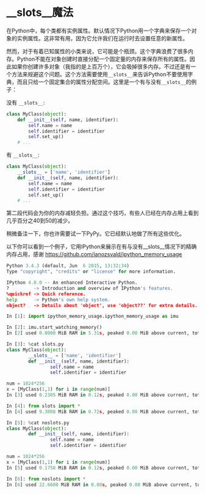 # __slots__魔法

在Python中，每个类都有实例属性。默认情况下Python用一个字典来保存一个对象的实例属性。这非常有用，因为它允许我们在运行时去设置任意的新属性。

然而，对于有着已知属性的小类来说，它可能是个瓶颈。这个字典浪费了很多内存。Python不能在对象创建时直接分配一个固定量的内存来保存所有的属性。因此如果你创建许多对象（我指的是上百万个），它会吸掉很多内存。不过还是有一个方法来规避这个问题。这个方法需要使用```__slots__```来告诉Python不要使用字典，而且只给一个固定集合的属性分配空间。这里是一个有与没有```__slots__```的例子：

没有 ```__slots__```:
```python
class MyClass(object):
    def __init__(self, name, identifier):
        self.name = name
        self.identifier = identifier
        self.set_up()
    # ...
```
有 ```__slots__```:
```python
class MyClass(object):
    __slots__ = ['name', 'identifier']
    def __init__(self, name, identifier):
        self.name = name
        self.identifier = identifier
        self.set_up()
    # ...
```

第二段代码会为你的内存减轻负担。通过这个技巧，有些人已经在内存占用上看到几乎百分之40到50的减少。

稍微备注一下，你也许需要试一下PyPy。它已经默认地做了所有这些优化。

以下你可以看到一个例子，它用IPython来展示在有与没有__slots__情况下的精确内存占用，感谢 https://github.com/ianozsvald/ipython_memory_usage

```python
Python 3.4.3 (default, Jun  6 2015, 13:32:34)
Type "copyright", "credits" or "license" for more information.

IPython 4.0.0 -- An enhanced Interactive Python.
?         -> Introduction and overview of IPython's features.
%quickref -> Quick reference.
help      -> Python's own help system.
object?   -> Details about 'object', use 'object??' for extra details.

In [1]: import ipython_memory_usage.ipython_memory_usage as imu

In [2]: imu.start_watching_memory()
In [2] used 0.0000 MiB RAM in 5.31s, peaked 0.00 MiB above current, total RAM usage 15.57 MiB

In [3]: %cat slots.py
class MyClass(object):
        __slots__ = ['name', 'identifier']
        def __init__(self, name, identifier):
                self.name = name
                self.identifier = identifier

num = 1024*256
x = [MyClass(1,1) for i in range(num)]
In [3] used 0.2305 MiB RAM in 0.12s, peaked 0.00 MiB above current, total RAM usage 15.80 MiB

In [4]: from slots import *
In [4] used 9.3008 MiB RAM in 0.72s, peaked 0.00 MiB above current, total RAM usage 25.10 MiB

In [5]: %cat noslots.py
class MyClass(object):
        def __init__(self, name, identifier):
                self.name = name
                self.identifier = identifier

num = 1024*256
x = [MyClass(1,1) for i in range(num)]
In [5] used 0.1758 MiB RAM in 0.12s, peaked 0.00 MiB above current, total RAM usage 25.28 MiB

In [6]: from noslots import *
In [6] used 22.6680 MiB RAM in 0.80s, peaked 0.00 MiB above current, total RAM usage 47.95 MiB
```